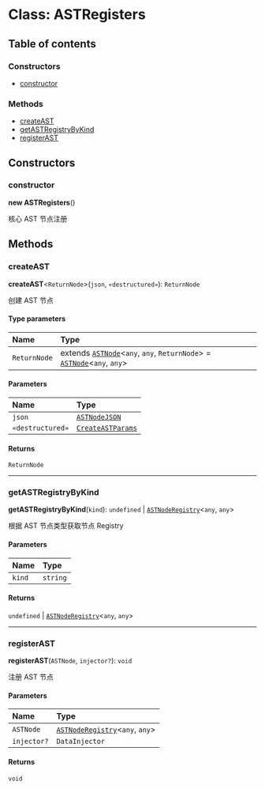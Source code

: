# Class: ASTRegisters

## Table of contents

### Constructors

* [constructor](/en/auto-docs/variable-plugin/classes/ASTRegisters.md#constructor)

### Methods

* [createAST](/en/auto-docs/variable-plugin/classes/ASTRegisters.md#createast)
* [getASTRegistryByKind](/en/auto-docs/variable-plugin/classes/ASTRegisters.md#getastregistrybykind)
* [registerAST](/en/auto-docs/variable-plugin/classes/ASTRegisters.md#registerast)

## Constructors

### constructor

**new ASTRegisters**()

核心 AST 节点注册

## Methods

### createAST

**createAST**<`ReturnNode`>(`json`, `«destructured»`): `ReturnNode`

创建 AST 节点

#### Type parameters

| Name | Type |
| :------ | :------ |
| `ReturnNode` | extends [`ASTNode`](/en/auto-docs/variable-plugin/classes/ASTNode.md)<`any`, `any`, `ReturnNode`> = [`ASTNode`](/en/auto-docs/variable-plugin/classes/ASTNode.md)<`any`, `any`> |

#### Parameters

| Name | Type |
| :------ | :------ |
| `json` | [`ASTNodeJSON`](/en/auto-docs/variable-plugin/interfaces/ASTNodeJSON.md) |
| `«destructured»` | [`CreateASTParams`](/en/auto-docs/variable-plugin/interfaces/CreateASTParams.md) |

#### Returns

`ReturnNode`

***

### getASTRegistryByKind

**getASTRegistryByKind**(`kind`): `undefined` | [`ASTNodeRegistry`](/en/auto-docs/variable-plugin/interfaces/ASTNodeRegistry.md)<`any`, `any`>

根据 AST 节点类型获取节点 Registry

#### Parameters

| Name | Type |
| :------ | :------ |
| `kind` | `string` |

#### Returns

`undefined` | [`ASTNodeRegistry`](/en/auto-docs/variable-plugin/interfaces/ASTNodeRegistry.md)<`any`, `any`>

***

### registerAST

**registerAST**(`ASTNode`, `injector?`): `void`

注册 AST 节点

#### Parameters

| Name | Type |
| :------ | :------ |
| `ASTNode` | [`ASTNodeRegistry`](/en/auto-docs/variable-plugin/interfaces/ASTNodeRegistry.md)<`any`, `any`> |
| `injector?` | `DataInjector` |

#### Returns

`void`
